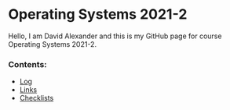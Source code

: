 # Operating Systems 2021-2
Hello, I am David Alexander and this is my GitHub page for course Operating Systems 2021-2.

### Contents:

- [Log](TXT/mylog.txt)
- [Links](LINKS)
- [Checklists](CHECKLISTS)
